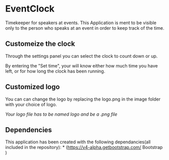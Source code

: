 # EventClock
Timekeeper for speakers at events. This Application is ment to be visible only to the person who speaks at an event in order to keep track of the time.

## Customeize the clock
Through the settings panel you can select the clock to count down or up.

By entering the "Set time", your will know either how much time you have left, or for how long the clock has been running.

## Customized logo
You can can change the logo by replacing the logo.png in the image folder with your choice of logo.

*Your logo file has to be named logo and be a .png file*

## Dependencies

This application has been created with the following dependancies(all included in the repository):
	* (https://v4-alpha.getbootstrap.com/ Bootstrap )
